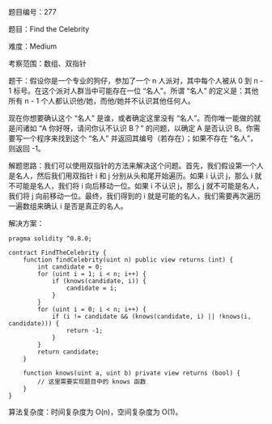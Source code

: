 题目编号：277

题目：Find the Celebrity

难度：Medium

考察范围：数组、双指针

题干：假设你是一个专业的狗仔，参加了一个 n 人派对，其中每个人被从 0 到 n - 1 标号。在这个派对人群当中可能存在一位 “名人”。所谓 “名人” 的定义是：其他所有 n - 1 个人都认识他/她，而他/她并不认识其他任何人。

现在你想要确认这个 “名人” 是谁，或者确定这里没有 “名人”。而你唯一能做的就是问诸如 “A 你好呀，请问你认不认识 B？” 的问题，以确定 A 是否认识 B。你需要写一个程序来找到这个 “名人” 并返回其编号（若存在）；如果不存在 “名人”，则返回 -1。

解题思路：我们可以使用双指针的方法来解决这个问题。首先，我们假设第一个人是名人，然后我们用双指针 i 和 j 分别从头和尾开始遍历。如果 i 认识 j，那么 i 就不可能是名人，我们将 i 向后移动一位。如果 i 不认识 j，那么 j 就不可能是名人，我们将 j 向前移动一位。最终，我们得到的 i 就是可能的名人，我们需要再次遍历一遍数组来确认 i 是否是真正的名人。

解决方案：

```solidity
pragma solidity ^0.8.0;

contract FindTheCelebrity {
    function findCelebrity(uint n) public view returns (int) {
        int candidate = 0;
        for (uint i = 1; i < n; i++) {
            if (knows(candidate, i)) {
                candidate = i;
            }
        }
        for (uint i = 0; i < n; i++) {
            if (i != candidate && (knows(candidate, i) || !knows(i, candidate))) {
                return -1;
            }
        }
        return candidate;
    }
    
    function knows(uint a, uint b) private view returns (bool) {
        // 这里需要实现题目中的 knows 函数
    }
}
```

算法复杂度：时间复杂度为 O(n)，空间复杂度为 O(1)。